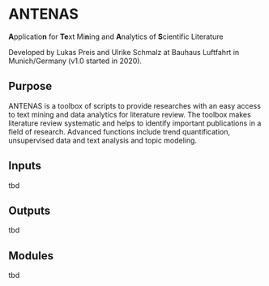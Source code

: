 # ANTENAS

**A**pplicatio**n** for **Te**xt Mi**n**ing and **A**nalytics of **S**cientific Literature

Developed by Lukas Preis and Ulrike Schmalz at Bauhaus Luftfahrt in Munich/Germany (v1.0 started in 2020).

## Purpose

ANTENAS is a toolbox of scripts to provide researches with an easy access to text mining and data analytics for literature review. The toolbox makes literature review systematic and helps to identify important publications in a field of research. Advanced functions include trend quantification, unsupervised data and text analysis and topic modeling.

## Inputs

tbd

## Outputs

tbd

## Modules

tbd
